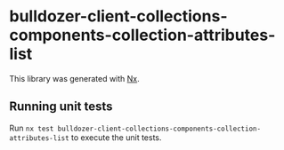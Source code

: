 # bulldozer-client-collections-components-collection-attributes-list

This library was generated with [Nx](https://nx.dev).

## Running unit tests

Run `nx test bulldozer-client-collections-components-collection-attributes-list` to execute the unit tests.
